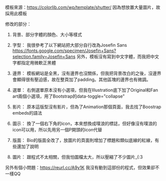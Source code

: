 模板來源：https://colorlib.com/wp/template/shutter/ 
因為想放置大量圖片，故採用此模板

修改的部分：
1.	背景、部分字體的顏色、大小等樣式

2.	字型：
我很參考了以下網站把大部分自行改為Josefin Sans https://fonts.google.com/specimen/Josefin+Sans?selection.family=Josefin+Sans
另外，模板沒有寫到中文字體，而我把中文字都指定用微軟正黑體

3.	邊界：
模板網站是全黑，沒有邊界也沒關係，但我把背景改白的之後，沒邊界會顯得很有壓迫感，故在整頁加了padding。其他區塊的邊界也有微調。

4.	選單：
右側選單原本沒有小選項，但我在Illustration底下加了Original和Fan art兩個小選項，用了Bootstrap的data-toggle="collapse"

5.	影片：
原本這版型沒有影片，但為了Animation那個頁面，我去找了Boostrap embeds的語法

6.	圖示：
換了一個右下角的icon，本來想換成噗浪的標誌，但好像沒有噗浪的icon可以用，所以先用另一個P開頭的icon代替

7.	版面：
Bio的版面全改了，放圖片的頁面則增加了標題和類似底線的紅線，有些還加了說明

8.	圖片：
跟程式不太相關，但我怕圖檔太大，所以壓縮了不少圖片_(:3


另外有個小問題：https://reurl.cc/A9y1K
我沒有動到這部份的程式，但效果卻不一樣QQ
